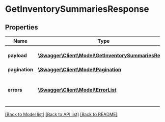 # GetInventorySummariesResponse

## Properties
Name | Type | Description | Notes
------------ | ------------- | ------------- | -------------
**payload** | [**\Swagger\Client\Model\GetInventorySummariesResult**](GetInventorySummariesResult.md) | The payload for the getInventorySummaries operation. | [optional] 
**pagination** | [**\Swagger\Client\Model\Pagination**](Pagination.md) |  | [optional] 
**errors** | [**\Swagger\Client\Model\ErrorList**](ErrorList.md) | One or more unexpected errors occurred during the getInventorySummaries operation. | [optional] 

[[Back to Model list]](../README.md#documentation-for-models) [[Back to API list]](../README.md#documentation-for-api-endpoints) [[Back to README]](../README.md)


